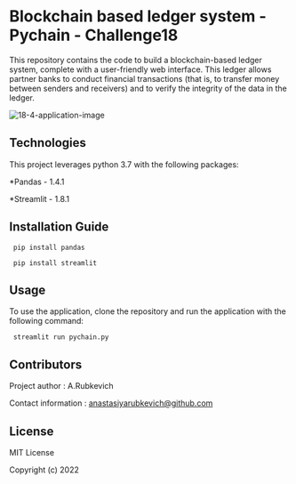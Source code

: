 # Blockchain based ledger system - Pychain - Challenge18

This repository contains the code to build a blockchain-based ledger system, complete with a user-friendly web interface. This ledger allows partner banks to conduct financial transactions (that is, to transfer money between senders and receivers) and to verify the integrity of the data in the ledger.

![18-4-application-image](https://user-images.githubusercontent.com/94565094/163091751-08ed09a4-f00f-4011-8a39-1be0a7875c49.png)

## Technologies

This project leverages python 3.7 with the following packages:

*Pandas - 1.4.1

*Streamlit - 1.8.1

## Installation Guide


     pip install pandas
 
     pip install streamlit
 
## Usage

To use the application, clone the repository and run the application with the following command:

     streamlit run pychain.py
     
## Contributors

Project author : A.Rubkevich

Contact information : anastasiyarubkevich@github.com

## License

MIT License

Copyright (c) 2022
